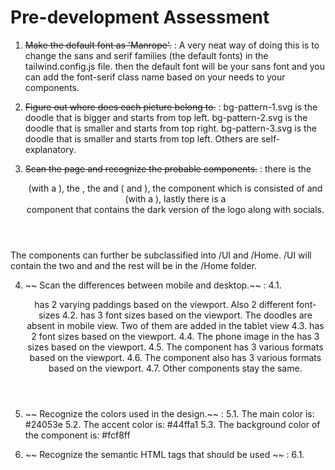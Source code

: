 # Pre-development Assessment

1. ~~Make the default font as 'Manrope'.~~ : A very neat way of doing this is to change the sans and serif families (the default fonts) in the tailwind.config.js file. then the default font will be your sans font and you can add the font-serif class name based on your needs to your components.

2. ~~Figure out where does each picture belong to.~~ : bg-pattern-1.svg is the doodle that is bigger and starts from top left. bg-pattern-2.svg is the doodle that is smaller and starts from top right. bg-pattern-3.svg is the doodle that is smaller and starts from top left. Others are self-explanatory.

3. ~~Scan the page and recognize the probable components.~~ : there is the <Header /> (with a <CustomButton />), the <Jumbotron />, the <Perks /> and <PerksItem /> (<CustomCounter/> and <PerksItemText />), the <CallToAction /> component which is consisted of <CallToActionImage /> and <CallToActionMessage /> (with a <CustomButton />), lastly there is a <Footer /> component that contains the dark version of the logo along with socials.

The components can further be subclassified into /UI and /Home. /UI will contain the two <CustomButton /> and <CustomCounter /> and the rest will be in the /Home folder.

4. ~~ Scan the differences between mobile and desktop.~~ :
   4.1. <Header /> has 2 varying paddings based on the viewport. Also 2 different font-sizes
   4.2. <Jumbotron /> has 3 font sizes based on the viewport. The doodles are absent in mobile view. Two of them are added in the tablet view
   4.3. <CustomButton /> has 2 font sizes based on the viewport.
   4.4. The phone image in the <Jumbotron /> has 3 sizes based on the viewport.
   4.5. The <Perks /> component has 3 various formats based on the viewport.
   4.6. The <CallToAction /> component also has 3 various formats based on the viewport.
   4.7. Other components stay the same.

5. ~~ Recognize the colors used in the design.~~ :
   5.1. The main color is: #24053e
   5.2. The accent color is: #44ffa1
   5.3. The background color of the <Perks /> component is: #fcf8ff

6. ~~ Recognize the semantic HTML tags that should be used ~~ :
   6.1. <main> <header> <section> <section> <section> <footer>
